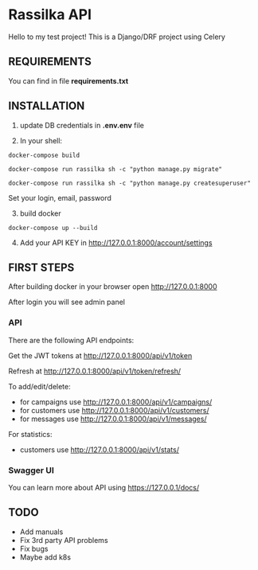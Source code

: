 # Rassilka API

Hello to my test project!
This is a Django/DRF project using Celery

## REQUIREMENTS

You can find in file **requirements.txt**


## INSTALLATION

1) update DB credentials in **.env.env** file

2) In your shell:

`docker-compose build`

`docker-compose run rassilka sh -c "python manage.py migrate"`

`docker-compose run rassilka sh -c "python manage.py createsuperuser"`

Set your login, email, password

3) build docker

`docker-compose up --build`

4) Add your API KEY in http://127.0.0.1:8000/account/settings


## FIRST STEPS

After building docker in your browser open http://127.0.0.1:8000

After login you will see admin panel

### API

There are the following API endpoints:

Get the JWT tokens at http://127.0.0.1:8000/api/v1/token

Refresh at http://127.0.0.1:8000/api/v1/token/refresh/

To add/edit/delete:
- for campaigns use http://127.0.0.1:8000/api/v1/campaigns/
- for customers use http://127.0.0.1:8000/api/v1/customers/
- for messages use http://127.0.0.1:8000/api/v1/messages/

For statistics:
- customers use http://127.0.0.1:8000/api/v1/stats/


### Swagger UI

You can learn more about API using https://127.0.0.1/docs/

## TODO

- Add manuals
- Fix 3rd party API problems
- Fix bugs
- Maybe add k8s



